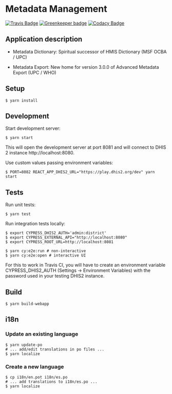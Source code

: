 # Metadata Management

[![Travis Badge](https://travis-ci.org/SferaDev/Metadata-Management.svg?branch=development)](https://travis-ci.org/SferaDev/Metadata-Management)
[![Greenkeeper badge](https://badges.greenkeeper.io/SferaDev/Metadata-Management.svg)](https://greenkeeper.io/)
[![Codacy Badge](https://api.codacy.com/project/badge/Grade/7b9bf045a9894547a152e2f3448755d4)](https://app.codacy.com/app/SferaDev/Metadata-Management?utm_source=github.com&utm_medium=referral&utm_content=SferaDev/Metadata-Management&utm_campaign=Badge_Grade_Dashboard)

## Application description

- Metadata Dictionary: Spiritual successor of HMIS Dictionary (MSF OCBA / UPC)

- Metadata Export: New home for version 3.0.0 of Advanced Metadata Export (UPC / WHO)

## Setup

```
$ yarn install
```

## Development

Start development server:

```
$ yarn start
```

This will open the development server at port 8081 and will connect to DHIS 2 instance http://localhost:8080.

Use custom values passing environment variables:

```
$ PORT=8082 REACT_APP_DHIS2_URL="https://play.dhis2.org/dev" yarn start
```

## Tests

Run unit tests:

```
$ yarn test
```

Run integration tests locally:

```
$ export CYPRESS_DHIS2_AUTH='admin:district'
$ export CYPRESS_EXTERNAL_API="http://localhost:8080"
$ export CYPRESS_ROOT_URL=http://localhost:8081

$ yarn cy:e2e:run # non-interactive
$ yarn cy:e2e:open # interactive UI
```

For this to work in Travis CI, you will have to create an environment variable CYPRESS_DHIS2_AUTH (Settings -> Environment Variables) with the password used in your testing DHIS2 instance.

## Build

```
$ yarn build-webapp
```

## i18n

### Update an existing language

```
$ yarn update-po
# ... add/edit translations in po files ...
$ yarn localize
```

### Create a new language

```
$ cp i18n/en.pot i18n/es.po
# ... add translations to i18n/es.po ...
$ yarn localize
```
